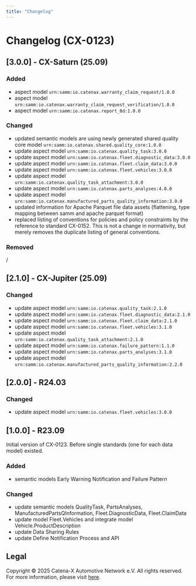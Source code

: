 ```yaml
---
title: "Changelog"
---
```


# Changelog (CX-0123)

## [3.0.0] - CX-Saturn (25.09)

### Added

- aspect model `urn:samm:io.catenax.warranty_claim_request/1.0.0`
- aspect model `urn:samm:io.catenax.warranty_claim_request_verification/1.0.0`
- aspect model `urn:samm:io.catenax.report_8d:1.0.0`

### Changed

- updated semantic models are using newly generated shared quality core model `urn:samm:io.catenax.shared.quality_core:1.0.0`
- update aspect model `urn:samm:io.catenax.quality_task:3.0.0`
- update aspect model `urn:samm:io.catenax.fleet.diagnostic_data:3.0.0`
- update aspect model `urn:samm:io.catenax.fleet.claim_data:3.0.0`
- update aspect model `urn:samm:io.catenax.fleet.vehicles:3.0.0`
- update aspect model `urn:samm:io.catenax.quality_task_attachment:3.0.0`
- update aspect model `urn:samm:io.catenax.parts_analyses:4.0.0`
- update aspect model `urn:samm:io.catenax.manufactured_parts_quality_information:3.0.0`
- updated information for Apache Parquet file data assets (flattening, type mapping between samm and apache parquet format)
- replaced listing of conventions for policies and policy constraints by the reference to standard CX-0152. This is not a change in normativity, but merely removes the duplicate listing of general conventions.

### Removed

/

## [2.1.0] - CX-Jupiter (25.09)

### Changed

- update aspect model `urn:samm:io.catenax.quality_task:2.1.0`
- update aspect model `urn:samm:io.catenax.fleet.diagnostic_data:2.1.0`
- update aspect model `urn:samm:io.catenax.fleet.claim_data:2.1.0`
- update aspect model `urn:samm:io.catenax.fleet.vehicles:3.1.0`
- update aspect model `urn:samm:io.catenax.quality_task_attachment:2.1.0`
- update aspect model `urn:samm:io.catenax.failure_pattern:1.1.0`
- update aspect model `urn:samm:io.catenax.parts_analyses:3.1.0`
- update aspect model `urn:samm:io.catenax.manufactured_parts_quality_information:2.2.0`

## [2.0.0] - R24.03

### Changed

- update aspect model `urn:samm:io.catenax.fleet.vehicles:3.0.0`

## [1.0.0] - R23.09

Initial version of CX-0123. Before single standards (one for each data model) existed.

### Added

- semantic models Early Warning Notification and Failure Pattern

### Changed

- update semantic models QualityTask, PartsAnalyses, ManufacturedPartsQInformation, Fleet.DiagnosticData, Fleet.ClaimData
- update model Fleet.Vehicles and integrate model Vehicle.ProductDescription
- update Data Sharing Rules
- update Define Notification Process and API

## Legal

Copyright © 2025 Catena-X Automotive Network e.V. All rights reserved. For more information, please visit [here](/copyright).
